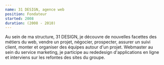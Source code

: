 ```yaml
---
name: 31 DESIGN, agence web
position: Fondateur
started: 2008
duration: (2008 - 2010)
---
```


Au sein de ma structure, 31 DESIGN, je découvre de nouvelles facettes des métiers du web, vendre un projet, négocier, prospecter, assurer un suivi client, monter et organiser des équipes autour d'un projet. Webmaster au sein du service marketing, je participe au rededesign d'applications en ligne et interviens sur les refontes des sites du groupe.

